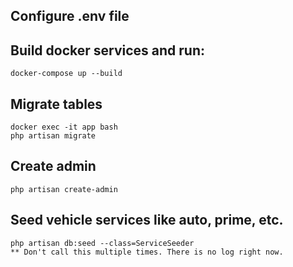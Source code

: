 ## Configure .env file

## Build docker services and run:
```
docker-compose up --build
```

## Migrate tables
```
docker exec -it app bash
php artisan migrate
```

## Create admin
```
php artisan create-admin
```

## Seed vehicle services like auto, prime, etc.
```
php artisan db:seed --class=ServiceSeeder
** Don't call this multiple times. There is no log right now.
```